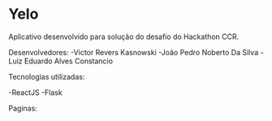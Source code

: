 # Yelo

Aplicativo desenvolvido para solução do desafio do Hackathon CCR.

Desenvolvedores:
-Victor Revers Kasnowski
-João Pedro Noberto Da Silva
-Luiz Eduardo Alves Constancio

Tecnologias utilizadas:

-ReactJS
-Flask

Paginas:







